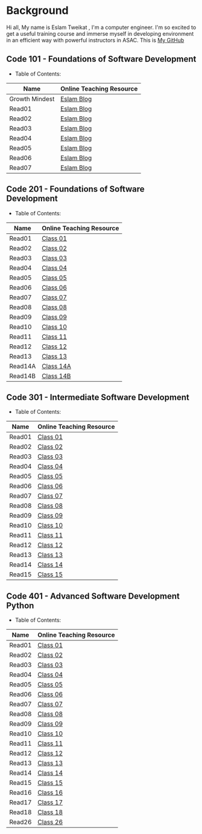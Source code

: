 # Background

Hi all, My name is Eslam Tweikat , I'm a computer engineer. I'm so excited to get a useful training course and immerse myself in developing environment in an efficient way with powerful instructors in ASAC. This is [My GitHub](https://eslamakram.github.io/eslamakram/)

## Code 101 - Foundations of Software Development

- Table of Contents:

| Name | Online Teaching Resource |
| --- | ----------- |
| Growth Mindest | [Eslam Blog](https://eslamakram.github.io/Reading-Notes/Read00Eslam) |
| Read01 | [Eslam Blog](https://eslamakram.github.io/Reading-Notes/Read01Eslam) |
| Read02 | [Eslam Blog](https://eslamakram.github.io/Reading-Notes/Read02Eslam) |
| Read03 | [Eslam Blog](https://eslamakram.github.io/Reading-Notes/Read03Eslam) |
| Read04 | [Eslam Blog](https://eslamakram.github.io/Reading-Notes/Read04Eslam) |
| Read05 | [Eslam Blog](https://eslamakram.github.io/Reading-Notes/Read05Eslam) |
| Read06 | [Eslam Blog](https://eslamakram.github.io/Reading-Notes/Read06Eslam) |
| Read07 | [Eslam Blog](https://eslamakram.github.io/Reading-Notes/Read07Eslam) |

## Code 201 - Foundations of Software Development

- Table of Contents:

| Name | Online Teaching Resource |
| --- | ----------- |
| Read01 | [Class 01](https://eslamakram.github.io/Reading-Notes/Class-01)  |
| Read02 | [Class 02](https://eslamakram.github.io/Reading-Notes/Class-02)  |
| Read03 | [Class 03](https://eslamakram.github.io/Reading-Notes/Class-03)  |
| Read04 | [Class 04](https://eslamakram.github.io/Reading-Notes/Class-04)  |
| Read05 | [Class 05](https://eslamakram.github.io/Reading-Notes/Class-05)  |
| Read06 | [Class 06](https://eslamakram.github.io/Reading-Notes/Class-06)  |
| Read07 | [Class 07](https://eslamakram.github.io/Reading-Notes/Class-07)  |
| Read08 | [Class 08](https://eslamakram.github.io/Reading-Notes/Class-08)  |
| Read09 | [Class 09](https://eslamakram.github.io/Reading-Notes/Class-09)  |
| Read10 | [Class 10](https://eslamakram.github.io/Reading-Notes/Class-10)  |
| Read11 | [Class 11](https://eslamakram.github.io/Reading-Notes/Class-11)  |
| Read12 | [Class 12](https://eslamakram.github.io/Reading-Notes/Class-12)  |
| Read13 | [Class 13](https://eslamakram.github.io/Reading-Notes/Class-13)  |
| Read14A | [Class 14A](https://eslamakram.github.io/Reading-Notes/Class-14A)  |
| Read14B | [Class 14B](https://eslamakram.github.io/Reading-Notes/Class-14B)  |

## Code 301 - Intermediate Software Development

- Table of Contents:

| Name | Online Teaching Resource |
| --- | ----------- |
| Read01 | [Class 01](https://eslamakram.github.io/Reading-Notes/Class301-01)  |
| Read02 | [Class 02](https://eslamakram.github.io/Reading-Notes/Class301-02)  |
| Read03 | [Class 03](https://eslamakram.github.io/Reading-Notes/Class301-03)  |
| Read04 | [Class 04](https://eslamakram.github.io/Reading-Notes/Class301-04)  |
| Read05 | [Class 05](https://eslamakram.github.io/Reading-Notes/Class301-05)  |
| Read06 | [Class 06](https://eslamakram.github.io/Reading-Notes/Class301-06)  |
| Read07 | [Class 07](https://eslamakram.github.io/Reading-Notes/Class301-07)  |
| Read08 | [Class 08](https://eslamakram.github.io/Reading-Notes/Class301-08)  |
| Read09 | [Class 09](https://eslamakram.github.io/Reading-Notes/Class301-09)  |
| Read10 | [Class 10](https://eslamakram.github.io/Reading-Notes/Class301-10)  |
| Read11 | [Class 11](https://eslamakram.github.io/Reading-Notes/Class301-11)  |
| Read12 | [Class 12](https://eslamakram.github.io/Reading-Notes/Class301-12)  |
| Read13 | [Class 13](https://eslamakram.github.io/Reading-Notes/Class301-13)  |
| Read14 | [Class 14](https://eslamakram.github.io/Reading-Notes/Class301-14)  |
| Read15 | [Class 15](https://eslamakram.github.io/Reading-Notes/Project)      |

## Code 401 - Advanced Software Development Python

- Table of Contents:

| Name | Online Teaching Resource |
| --- | ----------- |
| Read01 | [Class 01](https://eslamakram.github.io/Reading-Notes/code401/Class401-01)  |
| Read02 | [Class 02](https://eslamakram.github.io/Reading-Notes/code401/Class401-02)  |
| Read03 | [Class 03](https://eslamakram.github.io/Reading-Notes/code401/Class401-03)  |
| Read04 | [Class 04](https://eslamakram.github.io/Reading-Notes/code401/Class401-04)  |
| Read05 | [Class 05](https://eslamakram.github.io/Reading-Notes/code401/Class401-05)  |
| Read06 | [Class 06](https://eslamakram.github.io/Reading-Notes/code401/Class401-06)  |
| Read07 | [Class 07](https://eslamakram.github.io/Reading-Notes/code401/Class401-07)  |
| Read08 | [Class 08](https://eslamakram.github.io/Reading-Notes/code401/Class401-08)  |
| Read09 | [Class 09](https://eslamakram.github.io/Reading-Notes/code401/Class401-09)  |
| Read10 | [Class 10](https://eslamakram.github.io/Reading-Notes/code401/Class401-10)  |
| Read11 | [Class 11](https://eslamakram.github.io/Reading-Notes/code401/Class401-11)  |
| Read12 | [Class 12](https://eslamakram.github.io/Reading-Notes/code401/Class401-12)  |
| Read13 | [Class 13](https://eslamakram.github.io/Reading-Notes/code401/Class401-13)  |
| Read14 | [Class 14](https://eslamakram.github.io/Reading-Notes/code401/Class401-14)  |
| Read15 | [Class 15](https://eslamakram.github.io/Reading-Notes/code401/Class401-15)  |
| Read16 | [Class 16](https://eslamakram.github.io/Reading-Notes/code401/Class401-16)  |
| Read17 | [Class 17](https://eslamakram.github.io/Reading-Notes/code401/Class401-17)  |
| Read18 | [Class 18](https://eslamakram.github.io/Reading-Notes/code401/Class401-18)  |
| Read26 | [Class 26](https://eslamakram.github.io/Reading-Notes/code401/Class401-26)  |
